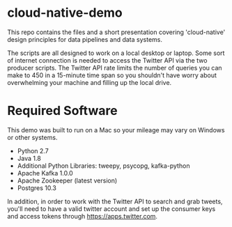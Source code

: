 # cloud-native-demo

This repo contains the files and a short presentation covering 'cloud-native' design principles for data pipelines and data systems.

The scripts are all designed to work on a local desktop or laptop.  Some sort of internet connection is needed to access the Twitter API via the two producer scripts.  The Twitter API rate limits the number of queries you can make to 450 in a 15-minute time span so you shouldn't have worry about overwhelming your machine and filling up the local drive.

# Required Software

This demo was built to run on a Mac so your mileage may vary on Windows or other systems.

- Python 2.7
- Java 1.8
- Additional Python Libraries:  tweepy, psycopg, kafka-python
- Apache Kafka 1.0.0
- Apache Zookeeper (latest version)
- Postgres 10.3

In addition, in order to work with the Twitter API to search and grab tweets, you'll need to have a valid twitter account and set up the consumer keys and access tokens through https://apps.twitter.com.  
